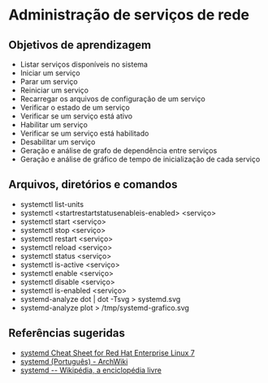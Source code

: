 # Administração de serviços de rede

## Objetivos de aprendizagem

- Listar serviços disponíveis no sistema
- Iniciar um serviço
- Parar um serviço
- Reiniciar um serviço
- Recarregar os arquivos de configuração de um serviço
- Verificar o estado de um serviço
- Verificar se um serviço está ativo
- Habilitar um serviço
- Verificar se um serviço está habilitado
- Desabilitar um serviço
- Geração e análise de grafo de dependência entre serviços
- Geração e análise de gráfico de tempo de inicialização de cada serviço

## Arquivos, diretórios e comandos

- systemctl list-units
- systemctl \<startrestartstatusenableis-enabled\> \<serviço\>
- systemctl start \<serviço\>
- systemctl stop \<serviço\>
- systemctl restart \<serviço\>
- systemctl reload \<serviço\>
- systemctl status \<serviço\>
- systemctl is-active \<serviço\>
- systemctl enable \<serviço\>
- systemctl disable \<serviço\>
- systemctl is-enabled \<serviço\>
- systemd-analyze dot \| dot -Tsvg \> systemd.svg
- systemd-analyze plot \> /tmp/systemd-grafico.svg

## Referências sugeridas

- [systemd Cheat Sheet for Red Hat Enterprise Linux 7](https://access.redhat.com/articles/systemd-cheat-sheet)
- [systemd (Português) - ArchWiki](https://wiki.archlinux.org/index.php/Systemd_(Portugu%C3%AAs))
- [systemd -- Wikipédia, a enciclopédia livre](https://pt.wikipedia.org/wiki/Systemd)

